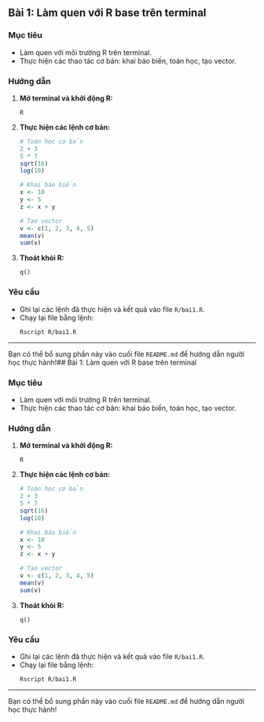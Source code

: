 ## Bài 1: Làm quen với R base trên terminal

### Mục tiêu
- Làm quen với môi trường R trên terminal.
- Thực hiện các thao tác cơ bản: khai báo biến, toán học, tạo vector.

### Hướng dẫn

1. **Mở terminal và khởi động R:**
   ```
   R
   ```

2. **Thực hiện các lệnh cơ bản:**
   ```r
   # Toán học cơ bản
   2 + 3
   5 * 7
   sqrt(16)
   log(10)
   
   # Khai báo biến
   x <- 10
   y <- 5
   z <- x + y

   # Tạo vector
   v <- c(1, 2, 3, 4, 5)
   mean(v)
   sum(v)
   ```

3. **Thoát khỏi R:**
   ```
   q()
   ```

### Yêu cầu
- Ghi lại các lệnh đã thực hiện và kết quả vào file `R/bai1.R`.
- Chạy lại file bằng lệnh:
   ```
   Rscript R/bai1.R
   ```

---

Bạn có thể bổ sung phần này vào cuối file `README.md` để hướng dẫn người học thực hành!## Bài 1: Làm quen với R base trên terminal

### Mục tiêu
- Làm quen với môi trường R trên terminal.
- Thực hiện các thao tác cơ bản: khai báo biến, toán học, tạo vector.

### Hướng dẫn

1. **Mở terminal và khởi động R:**
   ```
   R
   ```

2. **Thực hiện các lệnh cơ bản:**
   ```r
   # Toán học cơ bản
   2 + 3
   5 * 7
   sqrt(16)
   log(10)
   
   # Khai báo biến
   x <- 10
   y <- 5
   z <- x + y

   # Tạo vector
   v <- c(1, 2, 3, 4, 5)
   mean(v)
   sum(v)
   ```

3. **Thoát khỏi R:**
   ```
   q()
   ```

### Yêu cầu
- Ghi lại các lệnh đã thực hiện và kết quả vào file `R/bai1.R`.
- Chạy lại file bằng lệnh:
   ```
   Rscript R/bai1.R
   ```

---

Bạn có thể bổ sung phần này vào cuối file `README.md` để hướng dẫn người học thực hành!